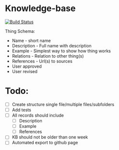Knowledge-base
==============

[![Build Status](https://travis-ci.org/elmariofredo/Knowledge.svg?branch=master)](https://travis-ci.org/elmariofredo/Knowledge)


Thing Schema:
 * Name - short name
 * Description - Full name with description
 * Example - Simplest way to show how thing works
 * Relations - Relation to other thing(s)
 * References - Url(s) to sources
 * User approved
 * User revised


# Todo:

- [ ] Create structure single file/multiple files/subfolders
- [ ] Add tests
 - [ ] All records should include
    - [ ] Description
    - [ ] Example
    - [ ] References
 - [ ] KB should not be older than one week
- [ ] Automated export to github page
